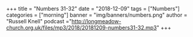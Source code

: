 +++
title = "Numbers 31-32"
date = "2018-12-09"
tags = ["Numbers"]
categories = ["morning"]
banner = "img/banners/numbers.png"
author = "Russell Knell"
podcast ="http://longmeadow-church.org.uk/files/mp3/2018/20181209-numbers31-32.mp3"
+++
